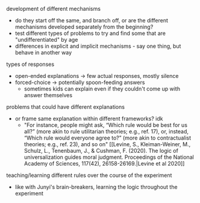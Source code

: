 development of different mechanisms
- do they start off the same, and branch off, or are the different mechanisms developed separately from the beginning?
- test different types of problems to try and find some that are "undifferentiated" by age
- differences in explicit and implicit mechanisms - say one thing, but behave in another way

types of responses
- open-ended explanations -> few actual responses, mostly silence
- forced-choice -> potentially spoon-feeding answers
	- sometimes kids can explain even if they couldn't come up with answer themselves

problems that could have different explanations
- or frame same explanation within different frameworks? idk
	- "For instance, people might ask, “Which rule would be best for us all?” (more akin to rule utilitarian theories; e.g., ref. 17), or, instead, “Which rule would everyone agree to?” (more akin to contractualist theories; e.g., ref. 23), and so on" [[Levine, S., Kleiman-Weiner, M., Schulz, L., Tenenbaum, J., & Cushman, F. (2020). The logic of universalization guides moral judgment. Proceedings of the National Academy of Sciences, 117(42), 26158-26169.|Levine et al 2020]] 

teaching/learning different rules over the course of the experiment
- like with Junyi's brain-breakers, learning the logic throughout the experiment